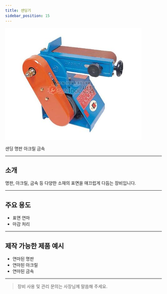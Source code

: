 ```yaml
---
title: 샌딩기
sidebar_position: 15
---
```


<div style={{textAlign:'center'}}>
  <img src="/img/machine/샌딩기.jpeg" alt="샌딩기" style={{maxWidth:'400px', borderRadius:'8px', boxShadow:'0 2px 8px #ccc'}} />
</div>

<span class="badge badge--primary">샌딩</span>
<span class="badge badge--info">명판</span>
<span class="badge badge--info">아크릴</span>
<span class="badge badge--info">금속</span>

---

## 소개
명판, 아크릴, 금속 등 다양한 소재의 표면을 매끄럽게 다듬는 장비입니다.

---

## 주요 용도
- 표면 연마
- 마감 처리

---

## 제작 가능한 제품 예시
- 연마된 명판
- 연마된 아크릴
- 연마된 금속

---

> 장비 사용 및 관리 문의는 사장님께 말씀해 주세요. 